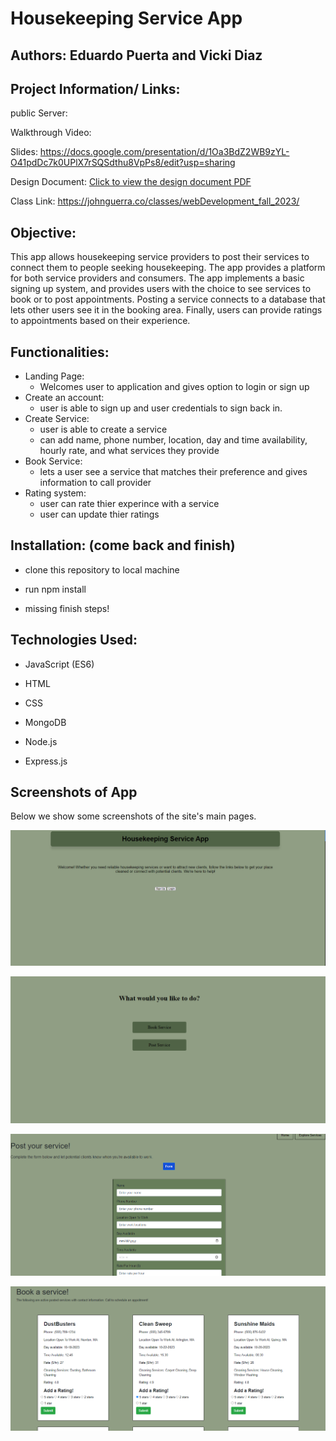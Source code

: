 # Housekeeping Service App

## Authors: Eduardo Puerta and Vicki Diaz

## Project Information/ Links:

public Server:

Walkthrough Video:

Slides: https://docs.google.com/presentation/d/1Oa3BdZ2WB9zYL-O41pdDc7k0UPlX7rSQSdthu8VpPs8/edit?usp=sharing

Design Document: [Click to view the design document PDF](designDoc/CS5610_Project2.pdf)

Class Link: https://johnguerra.co/classes/webDevelopment_fall_2023/

## Objective:

This app allows housekeeping service providers to post their services to connect them to people seeking housekeeping. The app provides a platform for both service providers and consumers. The app implements a basic signing up system, and provides users with the choice to see services to book or to post appointments. Posting a service connects to a database that lets other users see it in the booking area. Finally, users can provide ratings to appointments based on their experience.

## Functionalities:

- Landing Page:
  - Welcomes user to application and gives option to login or sign up
- Create an account:
  - user is able to sign up and user credentials to sign back in.
- Create Service:
  - user is able to create a service
  - can add name, phone number, location, day and time availability, hourly rate, and what services they provide
- Book Service:
  - lets a user see a service that matches their preference and gives information to call provider
- Rating system:
  - user can rate thier experince with a service
  - user can update thier ratings

## Installation: (come back and finish)

- clone this repository to local machine
- run npm install

- missing finish steps!

## Technologies Used:

- JavaScript (ES6)
- HTML
- CSS

- MongoDB
- Node.js
- Express.js

## Screenshots of App

Below we show some screenshots of the site's main pages. 

![Screenshot of landing page with sign up and log in](assets/img/screenshot_landing.png)

![Screenshot of page prompting users with booking or posting optinos](assets/img/house_action.png)

![Screenshot of posting page, with a a form to upload services](assets/img/house_posting.png)

![Screenshot of services to be booked](assets/img/house_booking.png)
